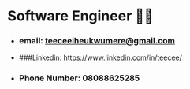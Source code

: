 # Software Engineer :man_technologist: 
- ### email: teeceeiheukwumere@gmail.com
- ###Linkedin: https://www.linkedin.com/in/teecee/
- ### Phone Number: 08088625285

<!---
TeeCee-I/TeeCee-I is a ✨ special ✨ repository because its `README.md` (this file) appears on your GitHub profile.
You can click the Preview link to take a look at your changes.
--->
